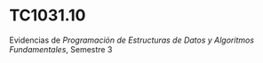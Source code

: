 # TC1031.10
Evidencias de _Programación de Estructuras de Datos y Algoritmos Fundamentales_, Semestre 3
